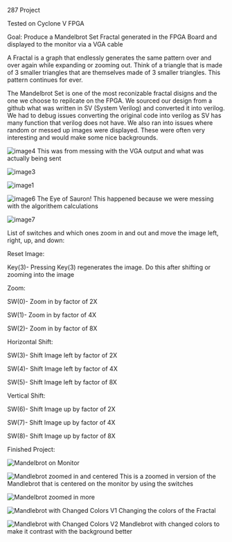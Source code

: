 287 Project

Tested on Cyclone V FPGA

Goal: Produce a Mandelbrot Set Fractal generated in the FPGA Board and displayed to the monitor via a VGA cable

A Fractal is a graph that endlessly generates the same pattern over and over again while expanding or zooming out. 
Think of a triangle that is made of 3 smaller triangles that are themselves made of 3 smaller triangles. 
This pattern continues for ever. 

The Mandelbrot Set is one of the most reconizable fractal disigns and the one we choose to repilcate on the FPGA.
We sourced our design from a github what was written in SV (System Verilog) and converted it into verilog.
We had to debug issues converting the original code into verilog as SV has many function that verilog does not have. 
We also ran into issues where random or messed up images were displayed. These were often very interesting and would make some nice backgrounds.

![image4](https://github.com/user-attachments/assets/ec5f7950-ca09-4a90-adc1-bb16d293f247)
This was from messing with the VGA output and what was actually being sent 

![image3](https://github.com/user-attachments/assets/d1defecd-a100-4084-a479-27c320ef05d1)

![image1](https://github.com/user-attachments/assets/d813345c-d7d4-4d3d-bfc0-628f0b4e8c88)



![image6](https://github.com/user-attachments/assets/bc6ca436-9eff-4e09-ba1e-323c4c00603e)
The Eye of Sauron! This happened because we were messing with the algorithem calculations

![image7](https://github.com/user-attachments/assets/ee31349f-8b33-4474-ad05-c97bdf956af9)


List of switches and which ones zoom in and out and move the image left, right, up, and down:

Reset Image:

Key(3)- Pressing Key(3) regenerates the image. Do this after shifting or zooming into the image

Zoom: 

SW(0)- Zoom in by factor of 2X

SW(1)- Zoom in by factor of 4X

SW(2)- Zoom in by factor of 8X

Horizontal Shift:

SW(3)- Shift Image left by factor of 2X

SW(4)- Shift Image left by factor of 4X

SW(5)- Shift Image left by factor of 8X

Vertical Shift:

SW(6)- Shift Image up by factor of 2X

SW(7)- Shift Image up by factor of 4X

SW(8)- Shift Image up by factor of 8X


Finished Project:

![Mandelbrot on Monitor](https://github.com/user-attachments/assets/b9d430f0-c206-4c73-b210-48f75a9e75b9)


![Mandlebrot zoomed in and centered](https://github.com/user-attachments/assets/e46a039a-b0b3-49cb-bf4a-7c56d8b52633)
This is a zoomed in version of the Mandlebrot that is centered on the monitor by using the switches


![Mandelbrot zoomed in more](https://github.com/user-attachments/assets/3e31ae4f-3fe9-4a7e-bdcc-a25f5ff81fb3)


![Mandlebrot with Changed Colors V1](https://github.com/user-attachments/assets/37771001-5194-44e7-a06a-ee51a0b2bcfb)
Changing the colors of the Fractal


![Mandlebrot with Changed Colors V2](https://github.com/user-attachments/assets/4285b987-0df1-491d-9b5b-946906a5cfdb)
Mandlebrot with changed colors to make it contrast with the background better

